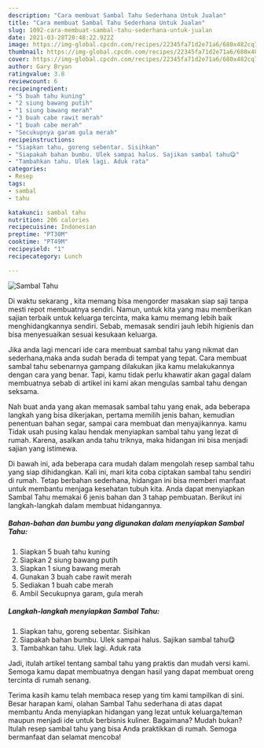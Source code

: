 ```yaml
---
description: "Cara membuat Sambal Tahu Sederhana Untuk Jualan"
title: "Cara membuat Sambal Tahu Sederhana Untuk Jualan"
slug: 1092-cara-membuat-sambal-tahu-sederhana-untuk-jualan
date: 2021-03-28T20:48:22.922Z
image: https://img-global.cpcdn.com/recipes/22345fa71d2e71a6/680x482cq70/sambal-tahu-foto-resep-utama.jpg
thumbnail: https://img-global.cpcdn.com/recipes/22345fa71d2e71a6/680x482cq70/sambal-tahu-foto-resep-utama.jpg
cover: https://img-global.cpcdn.com/recipes/22345fa71d2e71a6/680x482cq70/sambal-tahu-foto-resep-utama.jpg
author: Gary Bryan
ratingvalue: 3.8
reviewcount: 6
recipeingredient:
- "5 buah tahu kuning"
- "2 siung bawang putih"
- "1 siung bawang merah"
- "3 buah cabe rawit merah"
- "1 buah cabe merah"
- "Secukupnya garam gula merah"
recipeinstructions:
- "Siapkan tahu, goreng sebentar. Sisihkan"
- "Siapakah bahan bumbu. Ulek sampai halus. Sajikan sambal tahu😋"
- "Tambahkan tahu. Ulek lagi. Aduk rata"
categories:
- Resep
tags:
- sambal
- tahu

katakunci: sambal tahu 
nutrition: 206 calories
recipecuisine: Indonesian
preptime: "PT30M"
cooktime: "PT49M"
recipeyield: "1"
recipecategory: Lunch

---
```



![Sambal Tahu](https://img-global.cpcdn.com/recipes/22345fa71d2e71a6/680x482cq70/sambal-tahu-foto-resep-utama.jpg)

Di waktu  sekarang , kita memang bisa mengorder masakan siap saji tanpa mesti repot membuatnya sendiri. Namun, untuk kita yang mau memberikan sajian terbaik untuk keluarga tercinta, maka kamu memang lebih baik menghidangkannya sendiri. Sebab, memasak sendiri jauh lebih higienis dan bisa menyesuaikan sesuai kesukaan keluarga.

Jika anda lagi mencari ide cara membuat sambal tahu yang nikmat dan sederhana,maka anda sudah berada di tempat yang tepat. Cara membuat sambal tahu  sebenarnya gampang dilakukan jika kamu melakukannya dengan cara yang benar. Tapi, kamu tidak perlu khawatir akan gagal dalam membuatnya 
sebab di artikel ini kami akan mengulas sambal tahu dengan seksama.  



Nah buat anda yang akan memasak sambal tahu yang enak, ada beberapa langkah yang bisa dikerjakan, pertama memilih jenis bahan, kemudian penentuan bahan segar, sampai cara membuat dan menyajikannya. kamu Tidak usah pusing kalau hendak menyiapkan sambal tahu yang lezat di rumah. Karena, asalkan anda  tahu triknya, maka hidangan ini bisa menjadi sajian yang istimewa.

Di bawah ini, ada beberapa cara mudah dalam mengolah resep sambal tahu yang siap dihidangkan. Kali ini, mari kita coba ciptakan sambal tahu sendiri di rumah. Tetap berbahan sederhana, hidangan ini bisa memberi manfaat untuk membantu menjaga kesehatan tubuh kita. Anda dapat menyiapkan Sambal Tahu memakai 6 jenis bahan dan 3 tahap pembuatan. Berikut ini langkah-langkah dalam membuat hidangannya.

<!--inarticleads1-->

##### Bahan-bahan dan bumbu yang digunakan dalam menyiapkan Sambal Tahu:

1. Siapkan 5 buah tahu kuning
1. Siapkan 2 siung bawang putih
1. Siapkan 1 siung bawang merah
1. Gunakan 3 buah cabe rawit merah
1. Sediakan 1 buah cabe merah
1. Ambil Secukupnya garam, gula merah




<!--inarticleads2-->

##### Langkah-langkah menyiapkan Sambal Tahu:

1. Siapkan tahu, goreng sebentar. Sisihkan
1. Siapakah bahan bumbu. Ulek sampai halus. Sajikan sambal tahu😋
1. Tambahkan tahu. Ulek lagi. Aduk rata




Jadi, itulah artikel tentang  sambal tahu  yang praktis dan mudah versi kami. Semoga kamu dapat membuatnya dengan hasil yang dapat membuat oreng tercinta di rumah senang. 

Terima kasih kamu telah membaca resep yang tim kami tampilkan di sini. Besar harapan kami, olahan  Sambal Tahu sederhana di atas dapat membantu Anda menyiapkan hidangan yang lezat untuk keluarga/teman maupun menjadi ide untuk berbisnis kuliner. Bagaimana? Mudah bukan? Itulah resep sambal tahu yang bisa Anda praktikkan di rumah. Semoga bermanfaat dan selamat mencoba!

